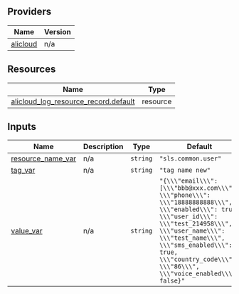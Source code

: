 <!-- BEGIN_TF_DOCS -->
## Providers

| Name | Version |
|------|---------|
| <a name="provider_alicloud"></a> [alicloud](#provider\_alicloud) | n/a |

## Resources

| Name | Type |
|------|------|
| [alicloud_log_resource_record.default](https://registry.terraform.io/providers/hashicorp/alicloud/latest/docs/resources/log_resource_record) | resource |

## Inputs

| Name | Description | Type | Default | Required |
|------|-------------|------|---------|:--------:|
| <a name="input_resource_name_var"></a> [resource\_name\_var](#input\_resource\_name\_var) | n/a | `string` | `"sls.common.user"` | no |
| <a name="input_tag_var"></a> [tag\_var](#input\_tag\_var) | n/a | `string` | `"tag name new"` | no |
| <a name="input_value_var"></a> [value\_var](#input\_value\_var) | n/a | `string` | `"{\\\"email\\\": [\\\"bbb@xxx.com\\\"], \\\"phone\\\": \\\"18888888888\\\", \\\"enabled\\\": true, \\\"user_id\\\": \\\"test_214958\\\", \\\"user_name\\\": \\\"test_name\\\", \\\"sms_enabled\\\": true, \\\"country_code\\\": \\\"86\\\", \\\"voice_enabled\\\": false}"` | no |
<!-- END_TF_DOCS -->    